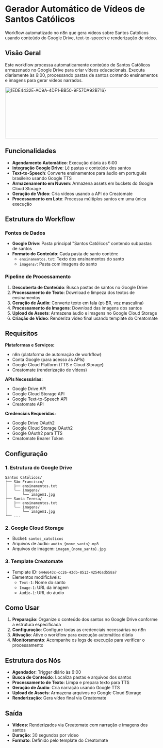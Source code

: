 # Gerador Automático de Vídeos de Santos Católicos

Workflow automatizado no n8n que gera vídeos sobre Santos Católicos usando conteúdo do Google Drive, text-to-speech e renderização de vídeo.

## Visão Geral

Este workflow processa automaticamente conteúdo de Santos Católicos armazenado no Google Drive para criar vídeos educacionais. Executa diariamente às 6:00, processando pastas de santos contendo ensinamentos e imagens para gerar vídeos narrados.

<img width="1336" height="169" alt="{EDE4432E-AC9A-4DF1-BB50-9F57DA92B716}" src="https://github.com/user-attachments/assets/6eb5b4c5-153d-4b3e-97c7-901238d45b57" />

## Funcionalidades

- **Agendamento Automático**: Execução diária às 6:00
- **Integração Google Drive**: Lê pastas e conteúdo dos santos
- **Text-to-Speech**: Converte ensinamentos para áudio em português brasileiro usando Google TTS
- **Armazenamento em Nuvem**: Armazena assets em buckets do Google Cloud Storage
- **Geração de Vídeo**: Cria vídeos usando a API do Creatomate
- **Processamento em Lote**: Processa múltiplos santos em uma única execução

## Estrutura do Workflow

### Fontes de Dados
- **Google Drive**: Pasta principal "Santos Católicos" contendo subpastas de santos
- **Formato do Conteúdo**: Cada pasta de santo contém:
  - `ensinamentos.txt`: Texto dos ensinamentos do santo
  - `imagens/`: Pasta com imagens do santo

### Pipeline de Processamento
1. **Descoberta de Conteúdo**: Busca pastas de santos no Google Drive
2. **Processamento de Texto**: Download e limpeza dos textos de ensinamentos
3. **Geração de Áudio**: Converte texto em fala (pt-BR, voz masculina)
4. **Processamento de Imagens**: Download das imagens dos santos
5. **Upload de Assets**: Armazena áudio e imagens no Google Cloud Storage
6. **Criação de Vídeo**: Renderiza vídeo final usando template do Creatomate

## Requisitos

**Plataformas e Serviços:**
- n8n (plataforma de automação de workflow)
- Conta Google (para acesso às APIs)
- Google Cloud Platform (TTS e Cloud Storage)
- Creatomate (renderização de vídeos)

**APIs Necessárias:**
- Google Drive API
- Google Cloud Storage API  
- Google Text-to-Speech API
- Creatomate API

**Credenciais Requeridas:**
- Google Drive OAuth2
- Google Cloud Storage OAuth2
- Google OAuth2 para TTS
- Creatomate Bearer Token

## Configuração

### 1. Estrutura do Google Drive
```
Santos Católicos/
├── São Francisco/
│   ├── ensinamentos.txt
│   └── imagens/
│       └── imagem1.jpg
├── Santa Teresa/
│   ├── ensinamentos.txt
│   └── imagens/
│       └── imagem1.jpg
└── ...
```

### 2. Google Cloud Storage
- Bucket: `santos_catolicos`
- Arquivos de áudio: `audio_{nome_santo}.mp3`
- Arquivos de imagem: `imagem_{nome_santo}.jpg`

### 3. Template Creatomate
- Template ID: `644e643c-cc26-43db-8513-42546ad558a7`
- Elementos modificáveis:
  - `Text-1`: Nome do santo
  - `Image-1`: URL da imagem
  - `Audio-1`: URL do áudio

## Como Usar

1. **Preparação**: Organize o conteúdo dos santos no Google Drive conforme a estrutura especificada
2. **Configuração**: Configure todas as credenciais necessárias no n8n
3. **Ativação**: Ative o workflow para execução automática diária
4. **Monitoramento**: Acompanhe os logs de execução para verificar o processamento

## Estrutura dos Nós

- **Agendador**: Trigger diário às 6:00
- **Busca de Conteúdo**: Localiza pastas e arquivos dos santos
- **Processamento de Texto**: Limpa e prepara texto para TTS
- **Geração de Áudio**: Cria narração usando Google TTS
- **Upload de Assets**: Armazena arquivos no Google Cloud Storage
- **Renderização**: Gera vídeo final via Creatomate

## Saída

- **Vídeos**: Renderizados via Creatomate com narração e imagens dos santos
- **Duração**: 30 segundos por vídeo
- **Formato**: Definido pelo template do Creatomate
